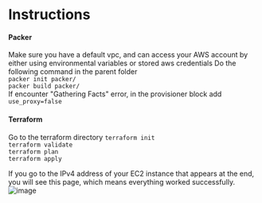 # Instructions

#### Packer
Make sure you have a default vpc, and can access your AWS account by either using environmental variables or stored aws credentials
Do the following command in the parent folder\
`packer init packer/`\
`packer build packer/`\
If encounter "Gathering Facts" error, in the provisioner block add `use_proxy=false`

#### Terraform
Go to the terraform directory
`terraform init`\
`terraform validate`\
`terraform plan`\
`terraform apply`

If you go to the IPv4 address of your EC2 instance that appears at the end, you will see this page, which means everything worked successfully.
![image](https://github.com/user-attachments/assets/0db13c86-ea9f-4f01-8572-5cbb0cecbd72)
